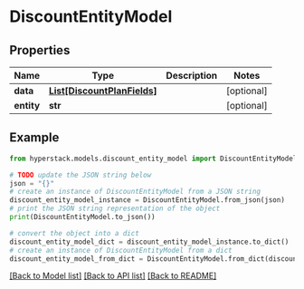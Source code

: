 # DiscountEntityModel


## Properties

Name | Type | Description | Notes
------------ | ------------- | ------------- | -------------
**data** | [**List[DiscountPlanFields]**](DiscountPlanFields.md) |  | [optional] 
**entity** | **str** |  | [optional] 

## Example

```python
from hyperstack.models.discount_entity_model import DiscountEntityModel

# TODO update the JSON string below
json = "{}"
# create an instance of DiscountEntityModel from a JSON string
discount_entity_model_instance = DiscountEntityModel.from_json(json)
# print the JSON string representation of the object
print(DiscountEntityModel.to_json())

# convert the object into a dict
discount_entity_model_dict = discount_entity_model_instance.to_dict()
# create an instance of DiscountEntityModel from a dict
discount_entity_model_from_dict = DiscountEntityModel.from_dict(discount_entity_model_dict)
```
[[Back to Model list]](../README.md#documentation-for-models) [[Back to API list]](../README.md#documentation-for-api-endpoints) [[Back to README]](../README.md)


